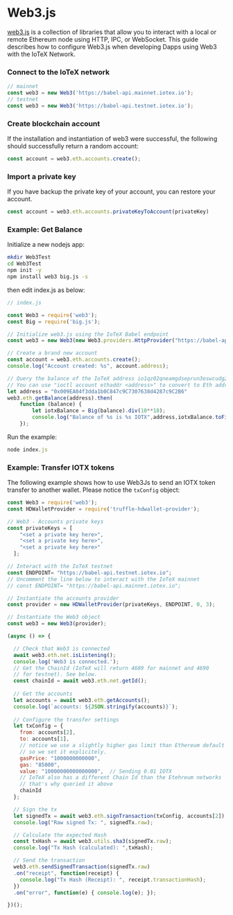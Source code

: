 # Web3.js

[web3.js](https://web3js.readthedocs.io/en/v1.2.11/) is a collection of libraries that allow you to interact with a local or remote Ethereum node using HTTP, IPC, or WebSocket. This guide describes how to configure Web3.js when developing Dapps using Web3 with the IoTeX Network.

### Connect to the IoTeX network <a href="#connect-to-bsc-network" id="connect-to-bsc-network"></a>

```javascript
// mainnet 
const web3 = new Web3('https://babel-api.mainnet.iotex.io');
// testnet
const web3 = new Web3('https://babel-api.testnet.iotex.io');
```

### Create blockchain account <a href="#set-up-account" id="set-up-account"></a>

If the installation and instantiation of web3 were successful, the following should successfully return a random account:

```javascript
const account = web3.eth.accounts.create();
```

### Import a private key <a href="#recover-account" id="recover-account"></a>

If you have backup the private key of your account, you can restore your account.

```javascript
const account = web3.eth.accounts.privateKeyToAccount(privateKey)
```

### Example: Get Balance <a href="#full-example" id="full-example"></a>

Initialize a new nodejs app:

```bash
mkdir Web3Test
cd Web3Test
npm init -y
npm install web3 big.js -s
```

then edit index.js as below:

```javascript
// index.js

const Web3 = require('web3');
const Big = require('big.js');

// Initialize web3.js using the IoTeX Babel endpoint
const web3 = new Web3(new Web3.providers.HttpProvider("https://babel-api.testnet.iotex.io"));

// Create a brand new account
const account = web3.eth.accounts.create();
console.log("Account created: %s", account.address);

// Query the balance of the IoTeX address io1qz02qneamgdseprun3eswcudg2runs4kwpv842
// You can use "ioctl account ethaddr <address>" to convert to Eth address format:
let address = "0x009EA04f3dda1b0C847c9C7307638d4287c9C2B6"
web3.eth.getBalance(address).then(
    function (balance) {
        let iotxBalance = Big(balance).div(10**18);
        console.log("Balance of %s is %s IOTX",address,iotxBalance.toFixed(18))
    });  
```

Run the example:

```javascript
node index.js
```

### Example: Transfer IOTX tokens

The following example shows how to use Web3Js to send an IOTX token transfer to another wallet. Please notice the `txConfig` object:

```javascript
const Web3 = require('web3');
const HDWalletProvider = require('truffle-hdwallet-provider');

// Web3 - Accounts private keys
const privateKeys = [
    "<set a private key here>",
    "<set a private key here>",
    "<set a private key here>"
  ];

// Interact with the IoTeX testnet
const ENDPOINT= "https://babel-api.testnet.iotex.io";
// Uncomment the line below to interact with the IoTeX mainnet
// const ENDPOINT= "https://babel-api.mainnet.iotex.io";

// Instantiate the accounts provider
const provider = new HDWalletProvider(privateKeys, ENDPOINT, 0, 3);

// Instantiate the Web3 object
const web3 = new Web3(provider);

(async () => {

  // Check that Web3 is connected
  await web3.eth.net.isListening();
  console.log('Web3 is connected.');
  // Get the ChainId (IoTeX will return 4689 for mainnet and 4690 
  // for testnet). See below.
  const chainId = await web3.eth.net.getId();
  
  // Get the accounts
  let accounts = await web3.eth.getAccounts();
  console.log(`accounts: ${JSON.stringify(accounts)}`);
  
  // Configure the transfer settings
  let txConfig = {
    from: accounts[2],
    to: accounts[1],
    // notice we use a slightly higher gas limit than Ethereum default 
    // so we set it explicitely.
    gasPrice: "1000000000000",
    gas: "85000",
    value: "10000000000000000",  // Sending 0.01 IOTX
    // IoTeX also has a different Chain Id than the Etehreum networks
    // that's why queried it above
    chainId
  };

  // Sign the tx
  let signedTx = await web3.eth.signTransaction(txConfig, accounts[2]);
  console.log("Raw signed Tx: ", signedTx.raw);

  // Calculate the expected Hash
  const txHash = await web3.utils.sha3(signedTx.raw);
  console.log("Tx Hash (calculated): ",txHash);

  // Send the transaction
  web3.eth.sendSignedTransaction(signedTx.raw)
  .on("receipt", function(receipt) {
    console.log("Tx Hash (Receipt): ", receipt.transactionHash);
  })
  .on("error", function(e) { console.log(e); });

})();
```
